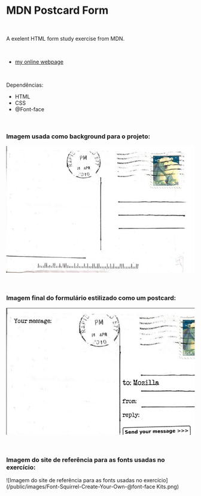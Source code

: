 # MDN Postcard Form
 

<br />

A exelent HTML form study exercise from MDN.

<br />

- [my online webpage]()


<br />

Dependências:

- HTML
- CSS
- @Font-face


<br />


### Imagem usada como background para o projeto:

![Imagem usada como background para o projeto](/public/images/postcard-background.jpg)


<br />


### Imagem final do formulário estilizado como um postcard:

![Imagem final do formulário estilizado como um postcard](/public/images/postcard-form-exercise-image.png)


<br />

### Imagem do site de referência para as fonts usadas no exercício:

![Imagem do site de referência para as fonts usadas no exercício](/public/images/Font-Squirrel-Create-Your-Own-@font-face Kits.png)


<br />

<br />
<br />

